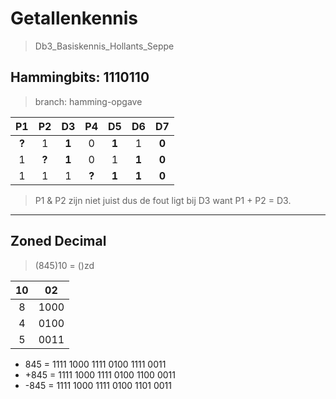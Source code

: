 # Getallenkennis 
> Db3_Basiskennis_Hollants_Seppe

## Hammingbits: 1110110
> branch: hamming-opgave

P1   |  P2 |  D3 |  P4 |  D5 |  D6 |  D7 
:---:|:---:|:---:|:---:|:---:|:---:|:---:
**?**|   1 |**1**|   0 |**1**|   1 |**0**
1    |**?**|**1**|   0 |   1 |**1**|**0**
1    |   1 |   1 |**?**|**1**|**1**|**0**

> P1 & P2 zijn niet juist dus de fout ligt bij D3 want P1 + P2 = D3.

---

## Zoned Decimal
> (845)10 = ()zd

|  10 |  02 |
|:---:|:---:|
| 8   | 1000|
| 4   | 0100|
| 5   | 0011|

*  845 = 1111 1000 1111 0100 1111 0011
* +845 = 1111 1000 1111 0100 1100 0011
* -845 = 1111 1000 1111 0100 1101 0011


